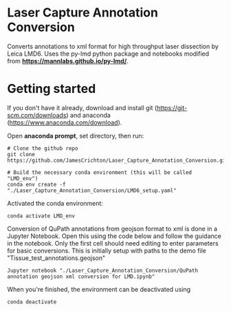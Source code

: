 # Laser Capture Annotation Conversion
Converts annotations to xml format for high throughput laser dissection by Leica LMD6. 
Uses the py-lmd python package and notebooks modified from **https://mannlabs.github.io/py-lmd/**. 

# Getting started
If you don't have it already, download and install git (https://git-scm.com/downloads) and anaconda (https://www.anaconda.com/download). 

Open **anaconda prompt**, set directory, then run:

```
# Clone the github repo 
git clone https://github.com/JamesCrichton/Laser_Capture_Annotation_Conversion.git

# Build the necessary conda environment (this will be called "LMD_env")
conda env create -f "./Laser_Capture_Annotation_Conversion/LMD6_setup.yaml"

```

Activated the conda environment:
```
conda activate LMD_env
```

Conversion of QuPath annotations from geojson format to xml is done in a Jupyter Notebook. 
Open this using the code below and follow the guidance in the notebook. 
Only the first cell should need editing to enter parameters for basic conversions. This is initially setup with paths to the demo file "Tissue_test_annotations.geojson"

```
Jupyter notebook "./Laser_Capture_Annotation_Conversion/QuPath annotation geojson xml conversion for LMD.ipynb"
```

When you're finished, the environment can be deactivated using

```
conda deactivate
```
